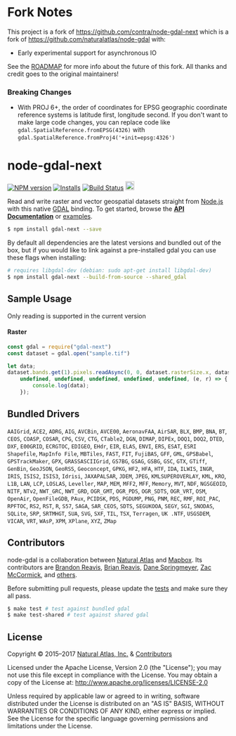 # Fork Notes

This project is a fork of https://github.com/contra/node-gdal-next which is a fork of https://github.com/naturalatlas/node-gdal with:

- Early experimental support for asynchronous IO

See the [ROADMAP](ROADMAP.md) for more info about the future of this fork. All thanks and credit goes to the original maintainers!

### Breaking Changes

- With PROJ 6+, the order of coordinates for EPSG geographic coordinate reference systems is latitude first,
longitude second. If you don't want to make large code changes, you can replace code like `gdal.SpatialReference.fromEPSG(4326)` with `gdal.SpatialReference.fromProj4('+init=epsg:4326')`

# node-gdal-next

[![NPM version](http://img.shields.io/npm/v/gdal-next.svg?style=flat)](https://www.npmjs.org/package/gdal-next)
[![Installs](http://img.shields.io/npm/dm/gdal-next.svg?style=flat)](https://www.npmjs.org/package/gdal-next)
[![Build Status](https://travis-ci.org/contra/node-gdal-next.svg)](https://travis-ci.org/contra/node-gdal-next)
[<img src="https://ci.appveyor.com/api/projects/status/8u9qlfu2cjor4idi?svg=true" height="20" alt="" />](https://ci.appveyor.com/project/contra/node-gdal-next)

Read and write raster and vector geospatial datasets straight from [Node.js](http://nodejs.org) with this native [GDAL](http://www.gdal.org/) binding. To get started, browse the [**API Documentation**](https://contra.io/node-gdal-next/classes/gdal.html) or [examples](examples/).

```sh
$ npm install gdal-next --save
```

By default all dependencies are the latest versions and bundled out of the box, but if you would like to link against a pre-installed gdal you can use these flags when installing:

```sh
# requires libgdal-dev (debian: sudo apt-get install libgdal-dev)
$ npm install gdal-next --build-from-source --shared_gdal
```

## Sample Usage

Only reading is supported in the current version

#### Raster

```js
const gdal = require("gdal-next")
const dataset = gdal.open("sample.tif")

let data;
dataset.bands.get(1).pixels.readAsync(0, 0, dataset.rasterSize.x, dataset.rasterSize.y, data,
    undefined, undefined, undefined, undefined, undefined, (e, r) => {
        console.log(data);
    });
```


## Bundled Drivers

`AAIGrid`, `ACE2`, `ADRG`, `AIG`, `AVCBin`, `AVCE00`, `AeronavFAA`, `AirSAR`, `BLX`, `BMP`, `BNA`, `BT`, `CEOS`, `COASP`, `COSAR`, `CPG`, `CSV`, `CTG`, `CTable2`, `DGN`, `DIMAP`, `DIPEx`, `DOQ1`, `DOQ2`, `DTED`, `DXF`, `E00GRID`, `ECRGTOC`, `EDIGEO`, `EHdr`, `EIR`, `ELAS`, `ENVI`, `ERS`, `ESAT`, `ESRI Shapefile`, `MapInfo File`, `MBTiles`, `FAST`, `FIT`, `FujiBAS`, `GFF`, `GML`, `GPSBabel`, `GPSTrackMaker`, `GPX`, `GRASSASCIIGrid`, `GS7BG`, `GSAG`, `GSBG`, `GSC`, `GTX`, `GTiff`, `GenBin`, `GeoJSON`, `GeoRSS`, `Geoconcept`, `GPKG`, `HF2`, `HFA`, `HTF`, `IDA`, `ILWIS`, `INGR`, `IRIS`, `ISIS2`, `ISIS3`, `Idrisi`, `JAXAPALSAR`, `JDEM`, `JPEG`, `KMLSUPEROVERLAY`, `KML`, `KRO`, `L1B`, `LAN`, `LCP`, `LOSLAS`, `Leveller`, `MAP`, `MEM`, `MFF2`, `MFF`, `Memory`, `MVT`, `NDF`, `NGSGEOID`, `NITF`, `NTv2`, `NWT_GRC`, `NWT_GRD`, `OGR_GMT`, `OGR_PDS`, `OGR_SDTS`, `OGR_VRT`, `OSM`, `OpenAir`, `OpenFileGDB`, `PAux`, `PCIDSK`, `PDS`, `PGDUMP`, `PNG`, `PNM`, `REC`, `RMF`, `ROI_PAC`, `RPFTOC`, `RS2`, `RST`, `R`, `S57`, `SAGA`, `SAR_CEOS`, `SDTS`, `SEGUKOOA`, `SEGY`, `SGI`, `SNODAS`, `SQLite`, `SRP`, `SRTMHGT`, `SUA`, `SVG`, `SXF`, `TIL`, `TSX`, `Terragen`, `UK .NTF`, `USGSDEM`, `VICAR`, `VRT`, `WAsP`, `XPM`, `XPlane`, `XYZ`, `ZMap`

## Contributors

node-gdal is a collaboration between [Natural Atlas](https://github.com/naturalatlas) and [Mapbox](https://github.com/mapbox). Its contributors are [Brandon Reavis](https://github.com/brandonreavis), [Brian Reavis](https://github.com/brianreavis), [Dane Springmeyer](https://github.com/springmeyer), [Zac McCormick](https://github.com/zhm), and [others](https://github.com/naturalatlas/node-gdal/graphs/contributors).

Before submitting pull requests, please update the [tests](test) and make sure they all pass.

```sh
$ make test # test against bundled gdal
$ make test-shared # test against shared gdal
```

## License

Copyright &copy; 2015–2017 [Natural Atlas, Inc.](https://github.com/naturalatlas) & [Contributors](https://github.com/naturalatlas/node-gdal/graphs/contributors)

Licensed under the Apache License, Version 2.0 (the "License"); you may not use this file except in compliance with the License. You may obtain a copy of the License at: http://www.apache.org/licenses/LICENSE-2.0

Unless required by applicable law or agreed to in writing, software distributed under the License is distributed on an "AS IS" BASIS, WITHOUT WARRANTIES OR CONDITIONS OF ANY KIND, either express or implied. See the License for the specific language governing permissions and limitations under the License.
